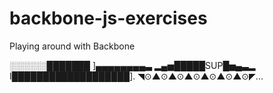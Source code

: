 backbone-js-exercises
=====================

Playing around with Backbone


░░░░░░███████ ]▄▄▄▄▄▄▄▄▃
▂▄▅█████SUP█▅▄▃▂
I███████████████████].
◥⊙▲⊙▲⊙▲⊙▲⊙▲⊙▲⊙◤...

 

